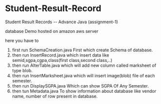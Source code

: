 # Student-Result-Record
Student Result Records -- Advance Java (assignment-1)

database Demo hosted on amazon aws server 

here you have to 

1) first run SchemaCreation.java First which create Schema of database.
2) then run InsertRecord.java which insert data like semid,sgpa,cgpa,class(first class,second class,..)
3) then run AlterTable.java which will add new column called marksheet of type blob.
4) then run InsertMarksheet.java which will insert image(blob) file of each semester.
5) then run DisplaySGPA.java Which can show SGPA Of Any Semester.
6) then tun Metadata.java To show information about database like vendor name, number of row present in database.
